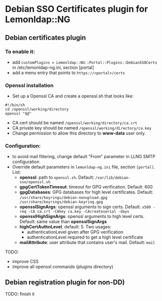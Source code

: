 # Debian SSO Certificates plugin for Lemonldap::NG

## Debian certificates plugin

### To enable it:

 * add `customPlugins = Lemonldap::NG::Portal::Plugins::DebianSSOCerts` in
   /etc/lemonldap-ng.ini, section [portal]
 * add a menu entry that points to `https://<portal>/certs`

### Openssl installation

 * Set up a Openssl CA and create a openssl.sh that looks like:
```shell
#!/bin/sh
cd /openssl/working/directory
openssl "$@"
```
 * CA cert should be named `/openssl/working/directory/ca.crt`
 * CA private key should be named `/openssl/working/directory/ca.key`
 * Change permission to allow this directory to __www-data__ user only.

### Configuration:
 * to avoid mail filtering, change default "From" parameter in LLNG SMTP
   configuration
 * Override default parameters in `lemonldap-ng.ini` file, section `[portal]`.
   List:
   * **openssl**: path to `openssl.sh`. Default: `/var/lib/debian-sso/openssl.sh`
   * **gpgCertTokenTimeout**: timeout for GPG verification. Default: 600
   * **gpgDatabases**: GPG databases for high level certificates. Default:
     `/usr/share/keyrings/debian-nonupload.gpg /usr/share/keyrings/debian-keyring.gpg`
   * **opensslSignArgs**: openssl arguments to sign certs. Default:
     `x509 -req -CA ca.crt -CAkey ca.key -CAcreateserial -days`
   * **opensslHighSignArgs**: openssl arguments to high level certs. Default: same
     value than **opensslSignArgs**
   * **highCertAuthnLevel**, default: 5. Two usages:
     * authenticationLevel given after GPG verification
     * authenticationLevel required to get a high level certificate
   * **mailAttribute**: user attribute that contains user's mail. Default: `mail`

TODO:
 * improve CSS
 * improve all openssl commands (plugins directory)

## Debian registration plugin for non-DD)

TODO: finish it
